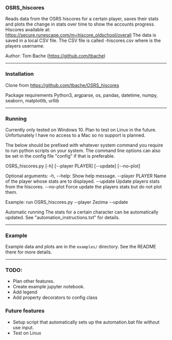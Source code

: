 ### OSRS_hiscores
Reads data from the OSRS hiscores for a certain player, saves
their stats and plots the change in stats over time to show the
accounts progress.
Hiscores available at:
https://secure.runescape.com/m=hiscore_oldschool/overall
The data is saved in a local CSV file. The CSV file is called
<player>-hiscores.csv where <player> is the players username.

Author: Tom Bache (https://github.com/tbache)

---

### Installation
Clone from https://github.com/tbache/OSRS_hiscores

Package requirements
Python3, argparse, os, pandas, datetime, numpy, seaborn, matplotlib,
urllib

---

### Running
Currently only tested on Windows 10. Plan to test on Linux in the future.
Unfortunately I have no access to a Mac so no support is planned.

The below should be prefixed with whatever system command you require to run
python scripts on your system.
The command line options can also be set in the config file "config" if that
is preferable.

OSRS_hiscores.py [-h] [--player PLAYER] [--update] [--no-plot]

Optional arguments:
-h, --help:         Show help message.
--player PLAYER     Name of the player whose stats are to displayed.
--update            Update players stats from the hiscores.
--no-plot           Force update the players stats but do not plot them.

Example:
run OSRS_hiscores.py --player Zezima --update

Automatic running
The stats for a certain character can be automatically updated. See
"automation_instructions.txt" for details.

---

### Example
Example data and plots are in the `examples/` directory. See the README there
for more details.

---

### TODO:
- Plan other features.
- Create example jupyter notebook.
- Add legend
- Add property decorators to config class

### Future features
- Setup script that automatically sets up the automation.bat file without use input.
- Test on Linux

